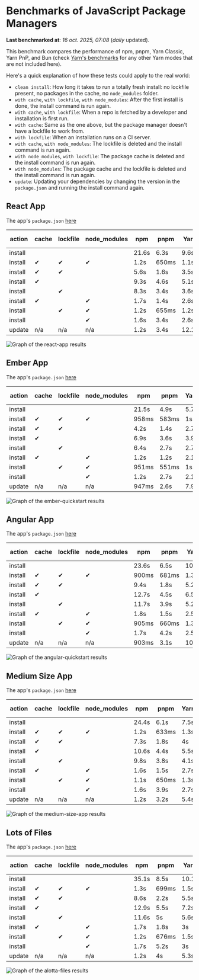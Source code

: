 # Benchmarks of JavaScript Package Managers

**Last benchmarked at**: _16 oct. 2025, 07:08_ (_daily_ updated).

This benchmark compares the performance of npm, pnpm, Yarn Classic, Yarn PnP, and Bun (check [Yarn's benchmarks](https://yarnpkg.com/benchmarks) for any other Yarn modes that are not included here).

Here's a quick explanation of how these tests could apply to the real world:

- `clean install`: How long it takes to run a totally fresh install: no lockfile present, no packages in the cache, no `node_modules` folder.
- `with cache`, `with lockfile`, `with node_modules`: After the first install is done, the install command is run again.
- `with cache`, `with lockfile`: When a repo is fetched by a developer and installation is first run.
- `with cache`: Same as the one above, but the package manager doesn't have a lockfile to work from.
- `with lockfile`: When an installation runs on a CI server.
- `with cache`, `with node_modules`: The lockfile is deleted and the install command is run again.
- `with node_modules`, `with lockfile`: The package cache is deleted and the install command is run again.
- `with node_modules`: The package cache and the lockfile is deleted and the install command is run again.
- `update`: Updating your dependencies by changing the version in the `package.json` and running the install command again.

## React App

The app's `package.json` [here](./fixtures/react-app/package.json)

| action  | cache | lockfile | node_modules| npm | pnpm | Yarn | Yarn PnP | Bun |
| ---     | ---   | ---      | ---         | --- | ---  | ---  | ---      | --- |
| install |       |          |             | 21.6s | 6.3s | 9.6s | 2.7s | 1.4s |
| install | ✔     | ✔        | ✔           | 1.2s | 650ms | 1.1s | n/a | 34ms |
| install | ✔     | ✔        |             | 5.6s | 1.6s | 3.5s | 990ms | 436ms |
| install | ✔     |          |             | 9.3s | 4.6s | 5.1s | 2.3s | 417ms |
| install |       | ✔        |             | 8.3s | 3.4s | 3.6s | 984ms | 413ms |
| install | ✔     |          | ✔           | 1.7s | 1.4s | 2.6s | n/a | 34ms |
| install |       | ✔        | ✔           | 1.2s | 655ms | 1.2s | n/a | 30ms |
| install |       |          | ✔           | 1.6s | 3.4s | 2.6s | n/a | 30ms |
| update  | n/a | n/a | n/a | 1.2s | 3.4s | 12.1s | 3.1s | 34ms |

<img alt="Graph of the react-app results" src="results/img/react-app.svg" />

## Ember App

The app's `package.json` [here](./fixtures/ember-quickstart/package.json)

| action  | cache | lockfile | node_modules| npm | pnpm | Yarn | Yarn PnP | Bun |
| ---     | ---   | ---      | ---         | --- | ---  | ---  | ---      | --- |
| install |       |          |             | 21.5s | 4.9s | 5.7s | 2.3s | 981ms |
| install | ✔     | ✔        | ✔           | 958ms | 583ms | 1s | n/a | 26ms |
| install | ✔     | ✔        |             | 4.2s | 1.4s | 2.7s | 860ms | 326ms |
| install | ✔     |          |             | 6.9s | 3.6s | 3.9s | 2s | 333ms |
| install |       | ✔        |             | 6.4s | 2.7s | 2.7s | 861ms | 335ms |
| install | ✔     |          | ✔           | 1.2s | 1.2s | 2.1s | n/a | 28ms |
| install |       | ✔        | ✔           | 951ms | 551ms | 1s | n/a | 24ms |
| install |       |          | ✔           | 1.2s | 2.7s | 2.1s | n/a | 24ms |
| update  | n/a | n/a | n/a | 947ms | 2.6s | 7.9s | 2.8s | 26ms |

<img alt="Graph of the ember-quickstart results" src="results/img/ember-quickstart.svg" />

## Angular App

The app's `package.json` [here](./fixtures/angular-quickstart/package.json)

| action  | cache | lockfile | node_modules| npm | pnpm | Yarn | Yarn PnP | Bun |
| ---     | ---   | ---      | ---         | --- | ---  | ---  | ---      | --- |
| install |       |          |             | 23.6s | 6.5s | 10.7s | 2.8s | 1.6s |
| install | ✔     | ✔        | ✔           | 900ms | 681ms | 1.3s | n/a | 28ms |
| install | ✔     | ✔        |             | 9.4s | 1.8s | 5.2s | 1.2s | 843ms |
| install | ✔     |          |             | 12.7s | 4.5s | 6.5s | 2.3s | 807ms |
| install |       | ✔        |             | 11.7s | 3.9s | 5.2s | 1.2s | 815ms |
| install | ✔     |          | ✔           | 1.8s | 1.5s | 2.5s | n/a | 28ms |
| install |       | ✔        | ✔           | 905ms | 660ms | 1.3s | n/a | 25ms |
| install |       |          | ✔           | 1.7s | 4.2s | 2.5s | n/a | 25ms |
| update  | n/a | n/a | n/a | 903ms | 3.1s | 10s | 2.7s | 32ms |

<img alt="Graph of the angular-quickstart results" src="results/img/angular-quickstart.svg" />

## Medium Size App

The app's `package.json` [here](./fixtures/medium-size-app/package.json)

| action  | cache | lockfile | node_modules| npm | pnpm | Yarn | Yarn PnP | Bun |
| ---     | ---   | ---      | ---         | --- | ---  | ---  | ---      | --- |
| install |       |          |             | 24.4s | 6.1s | 7.5s | 2.9s | 1.6s |
| install | ✔     | ✔        | ✔           | 1.2s | 633ms | 1.3s | n/a | 31ms |
| install | ✔     | ✔        |             | 7.3s | 1.8s | 4s | 1.1s | 467ms |
| install | ✔     |          |             | 10.6s | 4.4s | 5.5s | 2.5s | 473ms |
| install |       | ✔        |             | 9.8s | 3.8s | 4.1s | 1.1s | 460ms |
| install | ✔     |          | ✔           | 1.6s | 1.5s | 2.7s | n/a | 30ms |
| install |       | ✔        | ✔           | 1.1s | 650ms | 1.3s | n/a | 27ms |
| install |       |          | ✔           | 1.6s | 3.9s | 2.7s | n/a | 27ms |
| update  | n/a | n/a | n/a | 1.2s | 3.2s | 5.4s | 2.4s | 38ms |

<img alt="Graph of the medium-size-app results" src="results/img/medium-size-app.svg" />

## Lots of Files

The app's `package.json` [here](./fixtures/alotta-files/package.json)

| action  | cache | lockfile | node_modules| npm | pnpm | Yarn | Yarn PnP | Bun |
| ---     | ---   | ---      | ---         | --- | ---  | ---  | ---      | --- |
| install |       |          |             | 35.1s | 8.5s | 10.1s | 3.4s | 1.8s |
| install | ✔     | ✔        | ✔           | 1.3s | 699ms | 1.5s | n/a | 40ms |
| install | ✔     | ✔        |             | 8.6s | 2.2s | 5.5s | 1.3s | 705ms |
| install | ✔     |          |             | 12.9s | 5.5s | 7.2s | 2.8s | 703ms |
| install |       | ✔        |             | 11.6s | 5s | 5.6s | 1.3s | 704ms |
| install | ✔     |          | ✔           | 1.7s | 1.8s | 3s | n/a | 38ms |
| install |       | ✔        | ✔           | 1.2s | 676ms | 1.5s | n/a | 35ms |
| install |       |          | ✔           | 1.7s | 5.2s | 3s | n/a | 35ms |
| update  | n/a | n/a | n/a | 1.2s | 4s | 5.3s | 2.9s | 96ms |

<img alt="Graph of the alotta-files results" src="results/img/alotta-files.svg" />